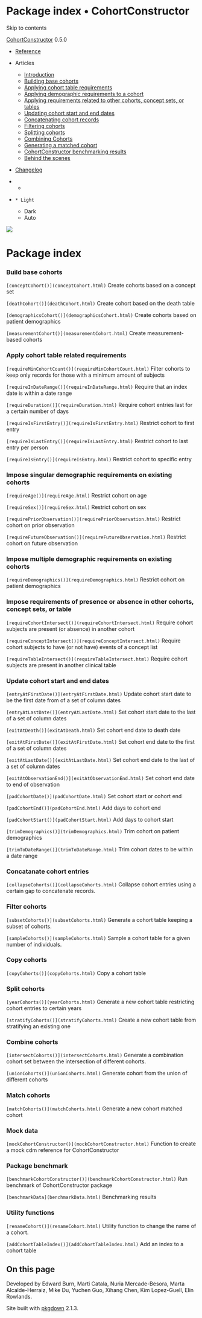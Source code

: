 # Package index • CohortConstructor

Skip to contents

[CohortConstructor](../index.html) 0.5.0

  * [Reference](../reference/index.html)
  * Articles
    * [Introduction](../articles/a00_introduction.html)
    * [Building base cohorts](../articles/a01_building_base_cohorts.html)
    * [Applying cohort table requirements](../articles/a02_cohort_table_requirements.html)
    * [Applying demographic requirements to a cohort](../articles/a03_require_demographics.html)
    * [Applying requirements related to other cohorts, concept sets, or tables](../articles/a04_require_intersections.html)
    * [Updating cohort start and end dates](../articles/a05_update_cohort_start_end.html)
    * [Concatenating cohort records](../articles/a06_concatanate_cohorts.html)
    * [Filtering cohorts](../articles/a07_filter_cohorts.html)
    * [Splitting cohorts](../articles/a08_split_cohorts.html)
    * [Combining Cohorts](../articles/a09_combine_cohorts.html)
    * [Generating a matched cohort](../articles/a10_match_cohorts.html)
    * [CohortConstructor benchmarking results](../articles/a11_benchmark.html)
    * [Behind the scenes](../articles/a12_behind_the_scenes.html)
  * [Changelog](../news/index.html)


  *   * [](https://github.com/OHDSI/CohortConstructor/)
  *     * Light
    * Dark
    * Auto



![](../logo.png)

# Package index

### Build base cohorts

`[conceptCohort()](conceptCohort.html)`
    Create cohorts based on a concept set

`[deathCohort()](deathCohort.html)`
    Create cohort based on the death table

`[demographicsCohort()](demographicsCohort.html)`
    Create cohorts based on patient demographics

`[measurementCohort()](measurementCohort.html)`
    Create measurement-based cohorts

### Apply cohort table related requirements

`[requireMinCohortCount()](requireMinCohortCount.html)`
    Filter cohorts to keep only records for those with a minimum amount of subjects

`[requireInDateRange()](requireInDateRange.html)`
    Require that an index date is within a date range

`[requireDuration()](requireDuration.html)`
    Require cohort entries last for a certain number of days

`[requireIsFirstEntry()](requireIsFirstEntry.html)`
    Restrict cohort to first entry

`[requireIsLastEntry()](requireIsLastEntry.html)`
    Restrict cohort to last entry per person

`[requireIsEntry()](requireIsEntry.html)`
    Restrict cohort to specific entry

### Impose singular demographic requirements on existing cohorts

`[requireAge()](requireAge.html)`
    Restrict cohort on age

`[requireSex()](requireSex.html)`
    Restrict cohort on sex

`[requirePriorObservation()](requirePriorObservation.html)`
    Restrict cohort on prior observation

`[requireFutureObservation()](requireFutureObservation.html)`
    Restrict cohort on future observation

### Impose multiple demographic requirements on existing cohorts

`[requireDemographics()](requireDemographics.html)`
    Restrict cohort on patient demographics

### Impose requirements of presence or absence in other cohorts, concept sets, or table

`[requireCohortIntersect()](requireCohortIntersect.html)`
    Require cohort subjects are present (or absence) in another cohort

`[requireConceptIntersect()](requireConceptIntersect.html)`
    Require cohort subjects to have (or not have) events of a concept list

`[requireTableIntersect()](requireTableIntersect.html)`
    Require cohort subjects are present in another clinical table

### Update cohort start and end dates

`[entryAtFirstDate()](entryAtFirstDate.html)`
    Update cohort start date to be the first date from of a set of column dates

`[entryAtLastDate()](entryAtLastDate.html)`
    Set cohort start date to the last of a set of column dates

`[exitAtDeath()](exitAtDeath.html)`
    Set cohort end date to death date

`[exitAtFirstDate()](exitAtFirstDate.html)`
    Set cohort end date to the first of a set of column dates

`[exitAtLastDate()](exitAtLastDate.html)`
    Set cohort end date to the last of a set of column dates

`[exitAtObservationEnd()](exitAtObservationEnd.html)`
    Set cohort end date to end of observation

`[padCohortDate()](padCohortDate.html)`
    Set cohort start or cohort end

`[padCohortEnd()](padCohortEnd.html)`
    Add days to cohort end

`[padCohortStart()](padCohortStart.html)`
    Add days to cohort start

`[trimDemographics()](trimDemographics.html)`
    Trim cohort on patient demographics

`[trimToDateRange()](trimToDateRange.html)`
    Trim cohort dates to be within a date range

### Concatanate cohort entries

`[collapseCohorts()](collapseCohorts.html)`
    Collapse cohort entries using a certain gap to concatenate records.

### Filter cohorts

`[subsetCohorts()](subsetCohorts.html)`
    Generate a cohort table keeping a subset of cohorts.

`[sampleCohorts()](sampleCohorts.html)`
    Sample a cohort table for a given number of individuals.

### Copy cohorts

`[copyCohorts()](copyCohorts.html)`
    Copy a cohort table

### Split cohorts

`[yearCohorts()](yearCohorts.html)`
    Generate a new cohort table restricting cohort entries to certain years

`[stratifyCohorts()](stratifyCohorts.html)`
    Create a new cohort table from stratifying an existing one

### Combine cohorts

`[intersectCohorts()](intersectCohorts.html)`
    Generate a combination cohort set between the intersection of different cohorts.

`[unionCohorts()](unionCohorts.html)`
    Generate cohort from the union of different cohorts

### Match cohorts

`[matchCohorts()](matchCohorts.html)`
    Generate a new cohort matched cohort

### Mock data

`[mockCohortConstructor()](mockCohortConstructor.html)`
    Function to create a mock cdm reference for CohortConstructor

### Package benchmark

`[benchmarkCohortConstructor()](benchmarkCohortConstructor.html)`
    Run benchmark of CohortConstructor package

`[benchmarkData](benchmarkData.html)`
    Benchmarking results

### Utility functions

`[renameCohort()](renameCohort.html)`
    Utility function to change the name of a cohort.

`[addCohortTableIndex()](addCohortTableIndex.html)`
    Add an index to a cohort table

## On this page

Developed by Edward Burn, Marti Catala, Nuria Mercade-Besora, Marta Alcalde-Herraiz, Mike Du, Yuchen Guo, Xihang Chen, Kim Lopez-Guell, Elin Rowlands.

Site built with [pkgdown](https://pkgdown.r-lib.org/) 2.1.3.
